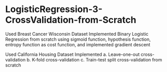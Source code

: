 # LogisticRegression-3-CrossValidation-from-Scratch
Used  Breast Cancer Wisconsin Dataset
Implemented Binary Logistic Regression from scratch using sigmoid function, hypothesis function, entropy function as cost function, and implemented gradient descent

Used California Housing Dataset
Implemented a. Leave-one-out cross-validation
            b. K-fold cross-validation
            c. Train-test split cross-validation from scratch 
